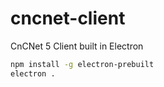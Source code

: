 # cncnet-client
CnCNet 5 Client built in Electron

```bash
npm install -g electron-prebuilt
electron .
```
